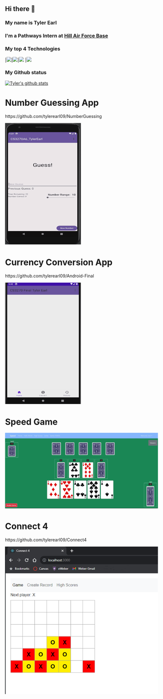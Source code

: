 ## Hi there 👋

### My name is Tyler Earl
### I'm a Pathways Intern at [Hill Air Force Base](https://www.hill.af.mil/)

### My top 4 Technologies
|![](https://img.shields.io/badge/-Python-black?logo=python&style=plastic)|![](https://img.shields.io/badge/-C++-black?logo=cplusplus&style=plastic)|![](https://img.shields.io/badge/-Java-black?logo=python&style=plastic) |![](https://img.shields.io/badge/-Android-black?logo=android&style=plastic)

### My Github status
[![Tyler's github stats](https://github-readme-stats.vercel.app/api?username=tylerearl09&show_icons=true&title_color=fff&icon_color=79ff97&text_color=9f9f9f&bg_color=151515&count_private=true)](https://github.com/tylerearl09)

# Number Guessing App
<p>https://github.com/tylerearl09/NumberGuessing</p>
<img src="https://github.com/tylerearl09/tylerearl09/blob/main/GuessingGame.gif" width="250" height="400" />

# Currency Conversion App
<p>https://github.com/tylerearl09/Android-Final</p>
<img src="https://github.com/tylerearl09/tylerearl09/blob/main/CurrencyConversion.gif" width="250" height="400" />

# Speed Game
<img src="https://github.com/tylerearl09/tylerearl09/blob/main/Animation.gif"/>

# Connect 4
<p>https://github.com/tylerearl09/Connect4</p>
<img src= "https://github.com/tylerearl09/tylerearl09/blob/main/Connect%204.png"/>

<!--
**tylerearl09/tylerearl09** is a ✨ _special_ ✨ repository because its `README.md` (this file) appears on your GitHub profile.

Here are some ideas to get you started:

🔭 I’m currently working on ...
- 🌱 I’m currently learning ...
- 👯 I’m looking to collaborate on ...
- 🤔 I’m looking for help with ...
- 💬 Ask me about ...
- 📫 How to reach me: ...
- 😄 Pronouns: ...
- ⚡ Fun fact: ...
-->
